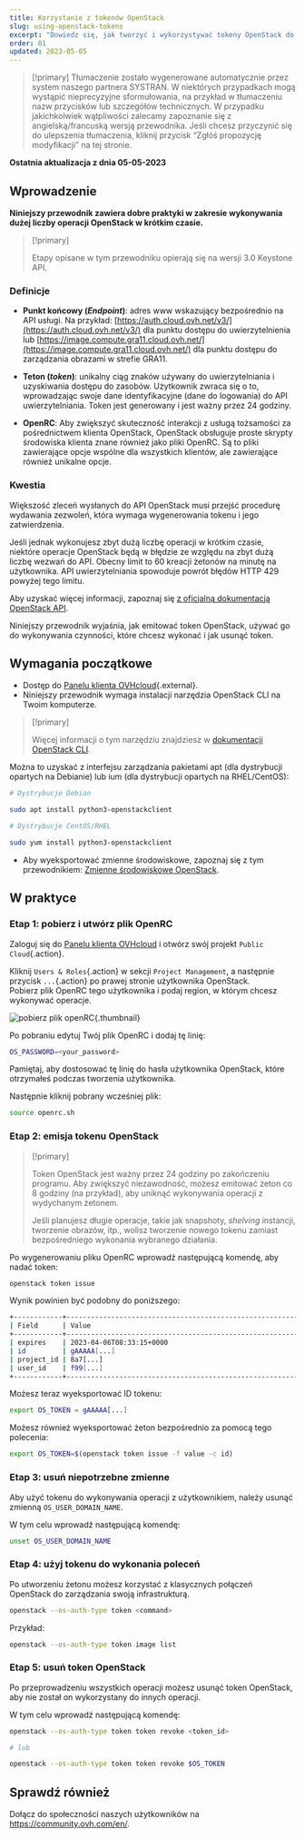 ```yaml
---
title: Korzystanie z tokenów OpenStack
slug: using-openstack-tokens
excerpt: "Dowiedz się, jak tworzyć i wykorzystywać tokeny OpenStack do realizacji Twoich operacji"
order: 01
updated: 2023-05-05
---
```


> [!primary]
> Tłumaczenie zostało wygenerowane automatycznie przez system naszego partnera SYSTRAN. W niektórych przypadkach mogą wystąpić nieprecyzyjne sformułowania, na przykład w tłumaczeniu nazw przycisków lub szczegółów technicznych. W przypadku jakichkolwiek wątpliwości zalecamy zapoznanie się z angielską/francuską wersją przewodnika. Jeśli chcesz przyczynić się do ulepszenia tłumaczenia, kliknij przycisk “Zgłóś propozycję modyfikacji” na tej stronie.
>

**Ostatnia aktualizacja z dnia 05-05-2023**

## Wprowadzenie

**Niniejszy przewodnik zawiera dobre praktyki w zakresie wykonywania dużej liczby operacji OpenStack w krótkim czasie.**

> [!primary]
>
> Etapy opisane w tym przewodniku opierają się na wersji 3.0 Keystone API.
>

### Definicje

- **Punkt końcowy (*Endpoint*)**: adres www wskazujący bezpośrednio na API usługi. Na przykład: [https://auth.cloud.ovh.net/v3/](https://auth.cloud.ovh.net/v3/) dla punktu dostępu do uwierzytelnienia lub [https://image.compute.gra11.cloud.ovh.net/](https://image.compute.gra11.cloud.ovh.net/) dla punktu dostępu do zarządzania obrazami w strefie GRA11. 

- **Teton (*token*)**: unikalny ciąg znaków używany do uwierzytelniania i uzyskiwania dostępu do zasobów. Użytkownik zwraca się o to, wprowadzając swoje dane identyfikacyjne (dane do logowania) do API uwierzytelniania. Token jest generowany i jest ważny przez 24 godziny.

- **OpenRC**: Aby zwiększyć skuteczność interakcji z usługą tożsamości za pośrednictwem klienta OpenStack, OpenStack obsługuje proste skrypty środowiska klienta znane również jako pliki OpenRC. Są to pliki zawierające opcje wspólne dla wszystkich klientów, ale zawierające również unikalne opcje.

### Kwestia

Większość zleceń wysłanych do API OpenStack musi przejść procedurę wydawania zezwoleń, która wymaga wygenerowania tokenu i jego zatwierdzenia.

Jeśli jednak wykonujesz zbyt dużą liczbę operacji w krótkim czasie, niektóre operacje OpenStack będą w błędzie ze względu na zbyt dużą liczbę wezwań do API. Obecny limit to 60 kreacji żetonów na minutę na użytkownika. API uwierzytelniania spowoduje powrót błędów HTTP 429 powyżej tego limitu.

Aby uzyskać więcej informacji, zapoznaj się [z oficjalną dokumentacją OpenStack API](http://developer.openstack.org/api-guide/quick-start/).

Niniejszy przewodnik wyjaśnia, jak emitować token OpenStack, używać go do wykonywania czynności, które chcesz wykonać i jak usunąć token.

## Wymagania początkowe 

- Dostęp do [Panelu klienta OVHcloud](https://www.ovh.com/auth/?action=gotomanager&from=https://www.ovh.pl/&ovhSubsidiary=pl){.external}.
- Niniejszy przewodnik wymaga instalacji narzędzia OpenStack CLI na Twoim komputerze.

> [!primary]
>
> Więcej informacji o tym narzędziu znajdziesz w [dokumentacji OpenStack CLI](https://docs.openstack.org/python-openstackclient/latest/).

Można to uzyskać z interfejsu zarządzania pakietami apt (dla dystrybucji opartych na Debianie) lub ium (dla dystrybucji opartych na RHEL/CentOS):

```bash
# Dystrybucje Debian 

sudo apt install python3-openstackclient

# Dystrybucje CentOS/RHEL

sudo yum install python3-openstackclient
```

- Aby wyeksportować zmienne środowiskowe, zapoznaj się z tym przewodnikiem: [Zmienne środowiskowe OpenStack](/pages/platform/public-cloud/loading_openstack_environment_variables/).

## W praktyce

### Etap 1: pobierz i utwórz plik OpenRC

Zaloguj się do [Panelu klienta OVHcloud](https://www.ovh.com/auth/?action=gotomanager&from=https://www.ovh.pl/&ovhSubsidiary=pl) i otwórz swój projekt `Public Cloud`{.action}.

Kliknij `Users & Roles`{.action} w sekcji `Project Management`, a następnie przycisk `...`{.action} po prawej stronie użytkownika OpenStack.<br>
Pobierz plik OpenRC tego użytkownika i podaj region, w którym chcesz wykonywać operacje.

![pobierz plik openRC](images/openrc.png){.thumbnail}

Po pobraniu edytuj Twój plik OpenRC i dodaj tę linię:

```bash
OS_PASSWORD=<your_password>
```

Pamiętaj, aby dostosować tę linię do hasła użytkownika OpenStack, które otrzymałeś podczas tworzenia użytkownika.

Następnie kliknij pobrany wcześniej plik:

```bash
source openrc.sh
```

### Etap 2: emisja tokenu OpenStack

> [!primary]
>
> Token OpenStack jest ważny przez 24 godziny po zakończeniu programu. Aby zwiększyć niezawodność, możesz emitować żeton co 8 godziny (na przykład), aby uniknąć wykonywania operacji z wydychanym żetonem.
>
> Jeśli planujesz długie operacje, takie jak snapshoty, *shelving* instancji, tworzenie obrazów, itp., wolisz tworzenie nowego tokenu zamiast bezpośredniego wykonania wybranego działania.
>

Po wygenerowaniu pliku OpenRC wprowadź następującą komendę, aby nadać token:

```bash
openstack token issue
```

Wynik powinien być podobny do poniższego:

```bash
+------------+----------------------------------------------------------------+
| Field      | Value                                                          |
+------------+----------------------------------------------------------------+
| expires    | 2023-04-06T08:33:15+0000                                       |
| id         | gAAAAA[...]                                                    |
| project_id | 8a7[...]                                                       |
| user_id    | f99[...]                                                       |
+------------+----------------------------------------------------------------+
```

Możesz teraz wyeksportować ID tokenu:

```bash
export OS_TOKEN = gAAAAA[...]
```

Możesz również wyeksportować żeton bezpośrednio za pomocą tego polecenia:

```bash
export OS_TOKEN=$(openstack token issue -f value -c id)
```

### Etap 3: usuń niepotrzebne zmienne

Aby użyć tokenu do wykonywania operacji z użytkownikiem, należy usunąć zmienną `OS_USER_DOMAIN_NAME`.

W tym celu wprowadź następującą komendę:

```bash
unset OS_USER_DOMAIN_NAME
```

### Etap 4: użyj tokenu do wykonania poleceń

Po utworzeniu żetonu możesz korzystać z klasycznych połączeń OpenStack do zarządzania swoją infrastrukturą.

```bash
openstack --os-auth-type token <command>
```

Przykład: 

```bash
openstack --os-auth-type token image list
```

### Etap 5: usuń token OpenStack

Po przeprowadzeniu wszystkich operacji możesz usunąć token OpenStack, aby nie został on wykorzystany do innych operacji.

W tym celu wprowadź następującą komendę:

```bash
openstack --os-auth-type token token revoke <token_id>

# lub 

openstack --os-auth-type token token revoke $OS_TOKEN
```

## Sprawdź również

Dołącz do społeczności naszych użytkowników na <https://community.ovh.com/en/>.